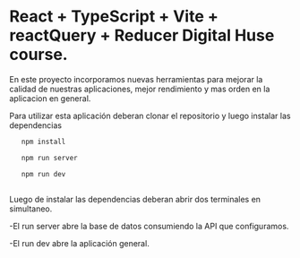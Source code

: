 # React + TypeScript + Vite + reactQuery + Reducer Digital Huse course.

En este proyecto incorporamos nuevas herramientas para mejorar la calidad de nuestras aplicaciones, mejor rendimiento y mas orden en la aplicacion en general.

Para utilizar esta aplicación deberan clonar el repositorio y luego instalar las dependencias

```js
   npm install 

   npm run server

   npm run dev
    
```

Luego de instalar las dependencias deberan abrir dos terminales en simultaneo.

-El run server abre la base de datos consumiendo la API que configuramos.

-El run dev abre la aplicación general.
